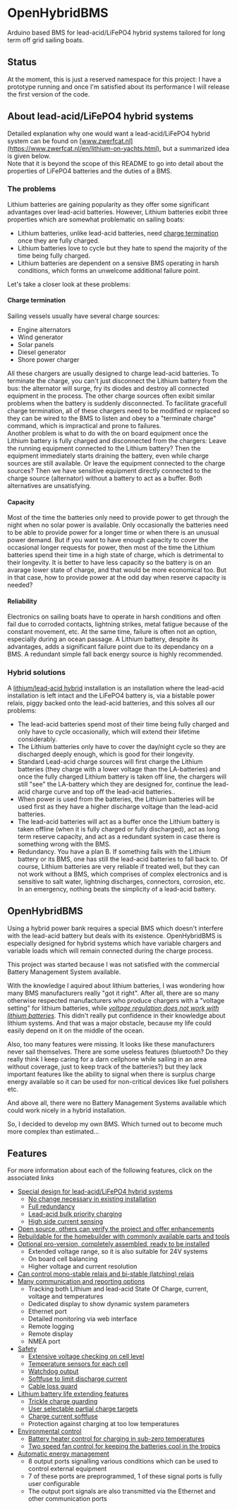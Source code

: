 # OpenHybridBMS
Arduino based BMS for lead-acid/LiFePO4 hybrid systems tailored for long term off grid sailing boats.

## Status
At the moment, this is just a reserved namespace for this project:
I have a prototype running and once I'm satisfied about its performance I will release the first version of the code.

## About lead-acid/LiFePO4 hybrid systems
Detailed explanation why one would want a lead-acid/LiFePO4 hybrid system can be found on [www.zwerfcat.nl](https://www.zwerfcat.nl/en/lithium-on-yachts.html), but  a summarized idea is given below.<br />
Note that it is beyond the scope of this README to go into detail about the properties of LiFePO4 batteries and the duties of a BMS.

### The problems
Lithium batteries are gaining popularity as they offer some significant advantages over lead-acid batteries. However, Lithium batteries exibit three properties which are somewhat problematic on sailing boats:
- Lithium batteries, unlike lead-acid batteries, need [charge termination](https://www.zwerfcat.nl/en/lithium-management.html#cterm) once they are fully charged.
- Lithium batteries love to cycle but they hate to spend the majority of the time being fully charged.
- Lithium batteries are dependent on a sensive BMS operating in harsh conditions, which forms an unwelcome additional failure point.

Let's take a closer look at these problems:

#### Charge termination
Sailing vessels usually have several charge sources:
- Engine alternators
- Wind generator
- Solar panels
- Diesel generator
- Shore power charger

All these chargers are usually designed to charge lead-acid batteries. To terminate the charge, you can't just disconnect the Lithium battery from the bus: the alternator will surge, fry its diodes and destroy all connected equipment in the process. The other charge sources often exibit similar problems when the battery is suddenly disconnected. To facilitate gracefull charge termination, all of these chargers need to be modified or replaced so they can be wired to the BMS to listen and obey to a "terminate charge" command, which is impractical and prone to failures.<br />
Another problem is what to do with the on board equipment once the Lithium battery is fully charged and disconnected from the chargers: Leave the running equipment connected to the Lithium battery? Then the equipment immediately starts draining the battery, even while charge sources are still available. Or leave the equipment connected to the charge sources? Then we have sensitive equipment directly connected to the charge source (alternator) without a battery to act as a buffer. Both alternatives are unsatisfying.

#### Capacity
Most of the time the batteries only need to provide power to get through the night when no solar power is available. Only occasionally the batteries need to be able to provide power for a longer time or when there is an unusual power demand. But if you want to have enough capacity to cover the occasional longer requests for power, then most of the time the Lithium batteries spend their time in a high state of charge, which is detrimental to their longevity. It is better to have less capacity so the battery is on an avarage lower state of charge, and that would be more economical too. But in that case, how to provide power at the odd day when reserve capacity is needed?

#### Reliability
Electronics on sailing boats have to operate in harsh conditions and often fail due to corroded contacts, lightning strikes, metal fatigue because of the constant movement, etc. At the same time, failure is often not an option, especially during an ocean passage. A Lithium battery, despite its advantages, adds a significant failure point due to its dependancy on a BMS. A redundant simple fall back energy source is highly recommended.

### Hybrid solutions
A [lithium/lead-acid hybrid](https://www.zwerfcat.nl/en/lithium-hydrid.html) installation is an installation where the lead-acid installation is left intact and the LiFePO4 battery is, via a bistable power relais, piggy backed onto the lead-acid batteries, and this solves all our problems:
- The lead-acid batteries spend most of their time being fully charged and only have to cycle occasionally, which will extend their lifetime considerably.
- The Lithium batteries only have to cover the day/night cycle so they are discharged deeply enough, which is good for their longevity.
- Standard Lead-acid charge sources  will first charge the Lithium batteries (they charge with a lower voltage than the LA-batteries) and once the fully charged Lithium battery is taken off line, the chargers will still "see" the LA-battery which they are designed for, continue the lead-acid charge curve and top off the lead-acid batteries..
- When power is used from the batteries, the Lithium batteries will be used first as they have a higher discharge voltage than the lead-acid batteries.
- The lead-acid batteries will act as a buffer once the Lithium battery is taken offline (when it is fully charged or fully discharged), act as long term reserve capacity, and act as a redundant system in case there is something wrong with the BMS.
- Redundancy. You have a plan B. If something fails with the Lithium battery or its BMS, one has still the lead-acid batteries to fall back to. Of course, Lithium batteries are very reliable if treated well, but they can not work without a BMS, which comprises of complex electronics and is sensitive to salt water, lightning discharges, connectors, corrosion, etc. In an emergency, nothing beats the simplicity of a lead-acid battery.

## OpenHybridBMS
Using a hybrid power bank requires a special BMS which doesn't interfere with the lead-acid battery but deals with its existence. OpenHybridBMS is especially designed for hybrid systems which have variable chargers and variable loads which will remain connected during the charge process.

This project was started because I was not satisfied with the commercial Battery Management System available.

With the knowledge I aquired about lithium batteries, I was wondering how many BMS manufacturers really "got it right". After all, there are so many otherwise respected manufacturers who produce chargers with a "voltage setting" for lithium batteries, while *[voltage regulation does not work with lithium batteries](https://www.zwerfcat.nl/en/lithium-management#vbcr)*. This didn't really put confidence in their knowledge about lithium systems. And that was a major obstacle, because my life could easily depend on it on the middle of the ocean.

Also, too many features were missing. It looks like these manufacturers never sail themselves. There are some useless features (bluetooth? Do they really think I keep caring for a darn cellphone while sailing in an area without coverage, just to keep track of the batteries?) but they lack important features like the ability to signal when there is surplus charge energy available so it can be used for non-critical devices like fuel polishers etc.

And above all, there were no Battery Management Systems available which could work nicely in a hybrid installation.

So, I decided to develop my own BMS. Which turned out to become much more complex than estimated...

## Features
For more information about each of the following features, click on the associated links

- [Special design for lead-acid/LiFePO4 hybrid systems](https://www.zwerfcat.nl/en/open-hydrid-bms.html#hybrid)
    - [No change necessary in existing installation](https://www.zwerfcat.nl/en/open-hydrid-bms.html#easy)
    - [Full redundancy](https://www.zwerfcat.nl/en/open-hydrid-bms.html#redundancy)
    - [Lead-acid bulk priority charging](https://www.zwerfcat.nl/en/open-hydrid-bms.html#laprio)
    - [High side current sensing](https://www.zwerfcat.nl/en/open-hydrid-bms.html#hiside)
- [Open source, others can verify the project and offer enhancements](https://www.zwerfcat.nl/en/open-hydrid-bms.html#open)
- [Rebuildable for the homebuilder with commonly available parts and tools](https://www.zwerfcat.nl/en/open-hydrid-bms.html#basic)
- [Optional pro-version, completely assembled, ready to be installed](https://www.zwerfcat.nl/en/open-hydrid-bms.html#pro)
    - Extended voltage range, so it is also suitable for 24V systems
    - On board cell balancing
    - Higher voltage and current resolution
- [Can control mono-stable relais and bi-stable (latching) relais](https://www.zwerfcat.nl/en/open-hydrid-bms.html#bistable)
- [Many communication and reporting options](https://www.zwerfcat.nl/en/open-hydrid-bms.html#comm)
    - Tracking both Lithium and lead-acid State Of Charge, current, voltage and temperatures
    - Dedicated display to show dynamic system parameters
    - Ethernet port
    - Detailed monitoring via web interface
    - Remote logging
    - Remote display
    - NMEA port
- [Safety](https://www.zwerfcat.nl/en/open-hydrid-bms.html#safety)
    - [Extensive voltage checking on cell level](https://www.zwerfcat.nl/en/open-hydrid-bms.html#volt)
    - [Temperature sensors for each cell](https://www.zwerfcat.nl/en/open-hydrid-bms.html#temp)
    - [Watchdog output](https://www.zwerfcat.nl/en/open-hydrid-bms.html#watchdog)
    - [Softfuse to limit discharge current](https://www.zwerfcat.nl/en/open-hydrid-bms.html#dfuse)
    - [Cable loss guard](https://www.zwerfcat.nl/en/open-hydrid-bms.html#loss)
- [Lithium battery life extending features](https://www.zwerfcat.nl/en/open-hydrid-bms.html#longevity)
    - [Trickle charge guarding](https://www.zwerfcat.nl/en/open-hydrid-bms.html#trickle)
    - [User selectable partial charge targets](https://www.zwerfcat.nl/en/open-hydrid-bms.html#targets)
    - [Charge current softfuse](https://www.zwerfcat.nl/en/open-hydrid-bms.html#cfuse)
    - Protection against charging at too low temperatures
- [Environmental control](https://www.zwerfcat.nl/en/open-hydrid-bms.html#environmental)
    - [Battery heater control for charging in sub-zero temperatures](https://www.zwerfcat.nl/en/open-hydrid-bms.html#heater)
    - [Two speed fan control for keeping the batteries cool in the tropics](https://www.zwerfcat.nl/en/open-hydrid-bms.html#fan)
- [Automatic energy management](https://www.zwerfcat.nl/en/open-hydrid-bms.html#signals)
    - 8 output ports signalling various conditions which can be used to control external equipment
    - 7 of these ports are preprogrammed, 1 of these signal ports is fully user configurable
    - The output port signals are also transmitted via the Ethernet and other communication ports


